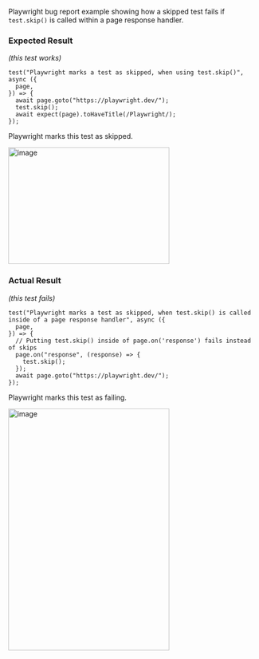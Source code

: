 Playwright bug report example showing how a skipped test fails if `test.skip()` is called within a page response handler.

### Expected Result

_(this test works)_

```tsx
test("Playwright marks a test as skipped, when using test.skip()", async ({
  page,
}) => {
  await page.goto("https://playwright.dev/");
  test.skip();
  await expect(page).toHaveTitle(/Playwright/);
});
```

Playwright marks this test as skipped.

<img width="80%" height="234" alt="image" src="https://github.com/user-attachments/assets/3c2ea51d-c1a3-4eb6-b675-6625d9390067" />

### Actual Result

_(this test fails)_

```tsx
test("Playwright marks a test as skipped, when test.skip() is called inside of a page response handler", async ({
  page,
}) => {
  // Putting test.skip() inside of page.on('response') fails instead of skips
  page.on("response", (response) => {
    test.skip();
  });
  await page.goto("https://playwright.dev/");
});
```
Playwright marks this test as failing.

<img width="80%" height="485" alt="image" src="https://github.com/user-attachments/assets/13a8ffd7-0ede-45a7-9d56-59d17a4e0a00" />
